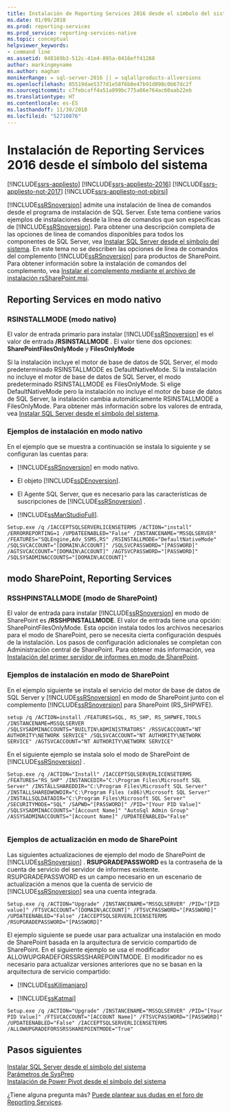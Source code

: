 ```yaml
---
title: Instalación de Reporting Services 2016 desde el símbolo del sistema - SSRS | Microsoft Docs
ms.date: 01/09/2018
ms.prod: reporting-services
ms.prod_service: reporting-services-native
ms.topic: conceptual
helpviewer_keywords:
- command line
ms.assetid: 048169b3-512c-41e4-895a-0416eff41268
author: markingmyname
ms.author: maghan
monikerRange: = sql-server-2016 || = sqlallproducts-allversions
ms.openlocfilehash: 05519dae5377d1e58f6b8e47b91d898c0b67dc2f
ms.sourcegitcommit: c7febcaff4a51a899bc775a86e764ac60aab22eb
ms.translationtype: HT
ms.contentlocale: es-ES
ms.lasthandoff: 11/30/2018
ms.locfileid: "52710876"
---
```

# <a name="install-reporting-services-2016-at-the-command-prompt"></a>Instalación de Reporting Services 2016 desde el símbolo del sistema

[!INCLUDE[ssrs-appliesto](../../includes/ssrs-appliesto.md)] [!INCLUDE[ssrs-appliesto-2016](../../includes/ssrs-appliesto-2016.md)] [!INCLUDE[ssrs-appliesto-not-2017](../../includes/ssrs-appliesto-not-2017.md)] [!INCLUDE[ssrs-appliesto-not-pbirsi](../../includes/ssrs-appliesto-not-pbirs.md)]

[!INCLUDE[ssRSnoversion](../../includes/ssrsnoversion-md.md)] admite una instalación de línea de comandos desde el programa de instalación de SQL Server. Este tema contiene varios ejemplos de instalaciones desde la línea de comandos que son específicas de [!INCLUDE[ssRSnoversion](../../includes/ssrsnoversion-md.md)]. Para obtener una descripción completa de las opciones de línea de comandos disponibles para todos los componentes de SQL Server, vea [Instalar SQL Server desde el símbolo del sistema](../../database-engine/install-windows/install-sql-server-2016-from-the-command-prompt.md). En este tema no se describen las opciones de línea de comandos del complemento [!INCLUDE[ssRSnoversion](../../includes/ssrsnoversion-md.md)] para productos de SharePoint. Para obtener información sobre la instalación de comandos del complemento, vea [Instalar el complemento mediante el archivo de instalación rsSharePoint.msi](../../reporting-services/install-windows/install-or-uninstall-the-reporting-services-add-in-for-sharepoint.md#bkmk_install_rssharepoint).

##  <a name="bkmk_native_mode"></a> Reporting Services en modo nativo

### <a name="rsinstallmode-native-mode"></a>RSINSTALLMODE (modo nativo)
 El valor de entrada primario para instalar [!INCLUDE[ssRSnoversion](../../includes/ssrsnoversion-md.md)] es el valor de entrada **/RSINSTALLMODE** . El valor tiene dos opciones: **SharePointFilesOnlyMode** y **FilesOnlyMode**  
  
 Si la instalación incluye el motor de base de datos de SQL Server, el modo predeterminado RSINSTALLMODE es DefaultNativeMode. Si la instalación no incluye el motor de base de datos de SQL Server, el modo predeterminado RSINSTALLMODE es FilesOnlyMode. Si elige DefaultNativeMode pero la instalación no incluye el motor de base de datos de SQL Server, la instalación cambia automáticamente RSINSTALLMODE a FilesOnlyMode. Para obtener más información sobre los valores de entrada, vea [Instalar SQL Server desde el símbolo del sistema](../../database-engine/install-windows/install-sql-server-from-the-command-prompt.md).

### <a name="examples-of-native-mode-installation"></a>Ejemplos de instalación en modo nativo

 En el ejemplo que se muestra a continuación se instala lo siguiente y se configuran las cuentas para:  
  
-   [!INCLUDE[ssRSnoversion](../../includes/ssrsnoversion-md.md)] en modo nativo.  
  
-   El objeto [!INCLUDE[ssDEnoversion](../../includes/ssdenoversion-md.md)].  
  
-   El Agente SQL Server, que es necesario para las características de suscripciones de [!INCLUDE[ssRSnoversion](../../includes/ssrsnoversion-md.md)] .  
  
-   [!INCLUDE[ssManStudioFull](../../includes/ssmanstudiofull-md.md)].  
  
```  
Setup.exe /q /IACCEPTSQLSERVERLICENSETERMS /ACTION="install" /ERRORREPORTING=1 /UPDATEENABLED="False" /INSTANCENAME="MSSQLSERVER" /FEATURES="SQLEngine,Adv_SSMS,RS" /RSINSTALLMODE="DefaultNativeMode" /SQLSVCACCOUNT="[DOMAIN\ACCOUNT]" /SQLSVCPASSWORD="[PASSWORD]" /AGTSVCACCOUNT="[DOMAIN\ACCOUNT]" /AGTSVCPASSWORD="[PASSWORD]" /SQLSYSADMINACCOUNTS="[DOMAIN\ACCOUNT]"  
```  
  
##  <a name="bkmk_sharepoint_mode"></a> modo SharePoint, Reporting Services  
  
### <a name="rsshpinstallmode-sharepoint-mode"></a>RSSHPINSTALLMODE (modo de SharePoint)  
 El valor de entrada para instalar [!INCLUDE[ssRSnoversion](../../includes/ssrsnoversion-md.md)] en modo de SharePoint es **/RSSHPINSTALLMODE**. El valor de entrada tiene una opción: SharePointFilesOnlyMode. Esta opción instala todos los archivos necesarios para el modo de SharePoint, pero se necesita cierta configuración después de la instalación. Los pasos de configuración adicionales se completan con Administración central de SharePoint. Para obtener más información, vea [Instalación del primer servidor de informes en modo de SharePoint](install-the-first-report-server-in-sharepoint-mode.md).  
  
### <a name="examples-of-sharepoint-mode-installation"></a>Ejemplos de instalación en modo de SharePoint  
 En el ejemplo siguiente se instala el servicio del motor de base de datos de SQL Server y [!INCLUDE[ssRSnoversion](../../includes/ssrsnoversion-md.md)] en modo de SharePoint junto con el complemento [!INCLUDE[ssRSnoversion](../../includes/ssrsnoversion-md.md)] para SharePoint (RS_SHPWFE).  
  
```  
setup /q /ACTION=install /FEATURES=SQL, RS_SHP, RS_SHPWFE,TOOLS /INSTANCENAME=MSSQLSERVER /SQLSYSADMINACCOUNTS="BUILTIN\ADMINISTRATORS" /RSSVCACCOUNT="NT AUTHORITY\NETWORK SERVICE" /SQLSVCACCOUNT="NT AUTHORITY\NETWORK SERVICE" /AGTSVCACCOUNT="NT AUTHORITY\NETWORK SERVICE"  
```  
  
 En el siguiente ejemplo se instala solo el modo de SharePoint de [!INCLUDE[ssRSnoversion](../../includes/ssrsnoversion-md.md)] .  
  
```  
Setup.exe /q /ACTION="Install" /IACCEPTSQLSERVERLICENSETERMS /FEATURES="RS_SHP" /INSTANCEDIR="C:\Program Files\Microsoft SQL Server" /INSTALLSHAREDDIR="C:\Program Files\Microsoft SQL Server" /INSTALLSHAREDWOWDIR="C:\Program Files (x86)\Microsoft SQL Server" /INSTALLSQLDATADIR="C:\Program Files\Microsoft SQL Server" /SECURITYMODE="SQL" /SAPWD="[PASSWORD]" /PID="[Your PID Value]" /SQLSYSADMINACCOUNTS="[Account Name]" "AutoSql Admin Group" /ASSYSADMINACCOUNTS="[Account Name]" /UPDATEENABLED="False"  
  
```  
  
### <a name="examples-of-sharepoint-mode-upgrade"></a>Ejemplos de actualización en modo de SharePoint  
 Las siguientes actualizaciones de ejemplo del modo de SharePoint de [!INCLUDE[ssRSnoversion](../../includes/ssrsnoversion-md.md)] . **RSUPGRADEPASSWORD** es la contraseña de la cuenta de servicio del servidor de informes existente. RSUPGRADEPASSWORD es un campo necesario en un escenario de actualización a menos que la cuenta de servicio de [!INCLUDE[ssRSnoversion](../../includes/ssrsnoversion-md.md)] sea una cuenta integrada.  
  
```  
Setup.exe /q /ACTION="Upgrade" /INSTANCENAME="MSSQLSERVER" /PID="[PID value]" /FTSVCACCOUNT="[DOMAIN\ACCOUNT]" /FTSVCPASSWORD="[PASSWORD]" /UPDATEENABLED="False" /IACCEPTSQLSERVERLICENSETERMS /RSUPGRADEPASSWORD="[PASSWORD]"  
```  
  
 El ejemplo siguiente se puede usar para actualizar una instalación en modo de SharePoint basada en la arquitectura de servicio compartido de SharePoint. En el siguiente ejemplo se usa el modificador ALLOWUPGRADEFORSSRSSHAREPOINTMODE. El modificador no es necesario para actualizar versiones anteriores que no se basan en la arquitectura de servicio compartido:  
  
-   [!INCLUDE[ssKilimanjaro](../../includes/sskilimanjaro-md.md)]  
  
-   [!INCLUDE[ssKatmai](../../includes/sskatmai-md.md)]  
  
```  
Setup.exe /q /ACTION="Upgrade" /INSTANCENAME="MSSQLSERVER" /PID="[Your PID Value]" /FTSVCACCOUNT="[ACCOUNT Name]" /FTSVCPASSWORD="[PASSWORD]" /UPDATEENABLED="False" /IACCEPTSQLSERVERLICENSETERMS /ALLOWUPGRADEFORSSRSSHAREPOINTMODE="True"  
```

## <a name="next-steps"></a>Pasos siguientes

[Instalar SQL Server desde el símbolo del sistema](../../database-engine/install-windows/install-sql-server-from-the-command-prompt.md)   
[Parámetros de SysPrep](../../database-engine/install-windows/install-sql-server-from-the-command-prompt.md#SysPrep)   
[Instalación de Power Pivot desde el símbolo del sistema](https://msdn.microsoft.com/7f1f2b28-c9f5-49ad-934b-02f2fa6b9328)  

¿Tiene alguna pregunta más? [Puede plantear sus dudas en el foro de Reporting Services](https://go.microsoft.com/fwlink/?LinkId=620231).
